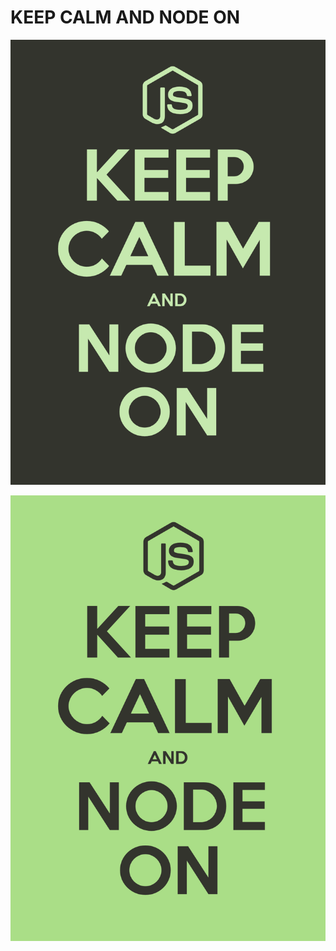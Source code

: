 KEEP CALM AND NODE ON
=====================

![KEEP CALM AND NODE ON](keep-calm-and-node-on-dark.png)


![KEEP CALM AND NODE ON](keep-calm-and-node-on-light.png)